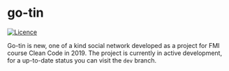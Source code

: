 # go-tin
[![Licence](https://img.shields.io/github/license/cc2k19/go-tin.svg?style=popout)](https://github.com/cc2k19/go-tin/blob/master/LICENSE)


Go-tin is new, one of a kind social network developed as a project for FMI course Clean Code in 2019.
The project is currently in active development, for a up-to-date status you can visit the `dev` branch.
